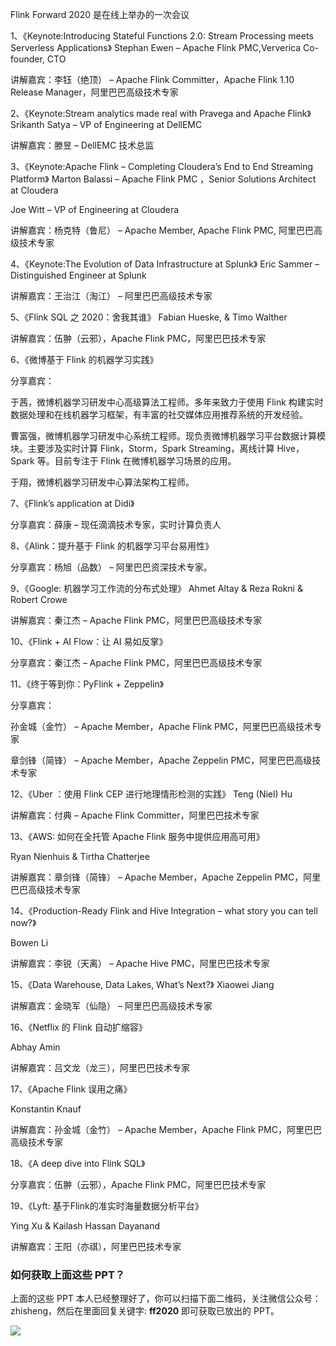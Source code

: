 
Flink Forward 2020 是在线上举办的一次会议

1、《Keynote:Introducing Stateful Functions 2.0: Stream Processing meets Serverless Applications》
Stephan Ewen – Apache Flink PMC,Ververica Co-founder, CTO

讲解嘉宾：李钰（绝顶） – Apache Flink Committer，Apache Flink 1.10 Release Manager，阿里巴巴高级技术专家

2、《Keynote:Stream analytics made real with Pravega and Apache Flink》
  Srikanth Satya – VP of Engineering at DellEMC
  
讲解嘉宾：滕昱 – DellEMC 技术总监

3、《Keynote:Apache Flink – Completing Cloudera’s End to End Streaming Platform》
  Marton Balassi – Apache Flink PMC ，Senior Solutions Architect at Cloudera
  
Joe Witt – VP of Engineering at Cloudera

讲解嘉宾：杨克特（鲁尼） – Apache Member, Apache Flink PMC, 阿里巴巴高级技术专家

4、《Keynote:The Evolution of Data Infrastructure at Splunk》
Eric Sammer – Distinguished Engineer at Splunk

讲解嘉宾：王治江（淘江） – 阿里巴巴高级技术专家

5、《Flink SQL 之 2020：舍我其谁》
Fabian Hueske, & Timo Walther

讲解嘉宾：伍翀（云邪），Apache Flink PMC，阿里巴巴技术专家

6、《微博基于 Flink 的机器学习实践》

分享嘉宾：

于茜，微博机器学习研发中心高级算法工程师。多年来致力于使用 Flink 构建实时数据处理和在线机器学习框架，有丰富的社交媒体应用推荐系统的开发经验。

曹富强，微博机器学习研发中心系统工程师。现负责微博机器学习平台数据计算模块。主要涉及实时计算 Flink，Storm，Spark Streaming，离线计算 Hive，Spark 等。目前专注于 Flink 在微博机器学习场景的应用。

于翔，微博机器学习研发中心算法架构工程师。

7、《Flink’s application at Didi》
 
分享嘉宾：薛康 – 现任滴滴技术专家，实时计算负责人

8、《Alink：提升基于 Flink 的机器学习平台易用性》

分享嘉宾：杨旭（品数） – 阿里巴巴资深技术专家。

9、《Google: 机器学习工作流的分布式处理》
Ahmet Altay & Reza Rokni & Robert Crowe

讲解嘉宾：秦江杰 – Apache Flink PMC，阿里巴巴高级技术专家

10、《Flink + AI Flow：让 AI 易如反掌》

分享嘉宾：秦江杰 – Apache Flink PMC，阿里巴巴高级技术专家

11、《终于等到你：PyFlink + Zeppelin》

分享嘉宾：

孙金城（金竹） – Apache Member，Apache Flink PMC，阿里巴巴高级技术专家

章剑锋（简锋） – Apache Member，Apache Zeppelin PMC，阿里巴巴高级技术专家

12、《Uber ：使用 Flink CEP 进行地理情形检测的实践》
Teng (Niel) Hu

讲解嘉宾：付典 – Apache Flink Committer，阿里巴巴技术专家

13、《AWS: 如何在全托管 Apache Flink 服务中提供应用高可用》

Ryan Nienhuis & Tirtha Chatterjee
   
讲解嘉宾：章剑锋（简锋） – Apache Member，Apache Zeppelin PMC，阿里巴巴高级技术专家

14、《Production-Ready Flink and Hive Integration – what story you can tell now?》

Bowen Li
   
讲解嘉宾：李锐（天离） – Apache Hive PMC，阿里巴巴技术专家


15、《Data Warehouse, Data Lakes, What’s Next?》
Xiaowei Jiang

讲解嘉宾：金晓军（仙隐） – 阿里巴巴高级技术专家

16、《Netflix 的 Flink 自动扩缩容》

Abhay Amin
   
讲解嘉宾：吕文龙（龙三），阿里巴巴技术专家

17、《Apache Flink 误用之痛》

Konstantin Knauf

讲解嘉宾：孙金城（金竹） – Apache Member，Apache Flink PMC，阿里巴巴高级技术专家
   
18、《A deep dive into Flink SQL》

分享嘉宾：伍翀（云邪），Apache Flink PMC，阿里巴巴技术专家

19、《Lyft: 基于Flink的准实时海量数据分析平台》

Ying Xu & Kailash Hassan Dayanand

讲解嘉宾：王阳（亦祺），阿里巴巴技术专家


### 如何获取上面这些 PPT？

上面的这些 PPT 本人已经整理好了，你可以扫描下面二维码，关注微信公众号：zhisheng，然后在里面回复关键字: **ff2020** 即可获取已放出的 PPT。

![](http://zhisheng-blog.oss-cn-hangzhou.aliyuncs.com/2019-12-28-144329.jpg)